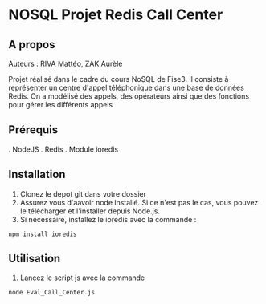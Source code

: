 # NOSQL Projet Redis Call Center

## A propos

Auteurs : RIVA Mattéo, ZAK Aurèle

Projet réalisé dans le cadre du cours NoSQL de Fise3. Il consiste à représenter un centre d'appel téléphonique dans une base de données Redis. On a modélisé des appels, des opérateurs ainsi que des fonctions pour gérer les différents appels

## Prérequis

. NodeJS
. Redis 
. Module ioredis

## Installation

1. Clonez le depot git dans votre dossier 
2. Assurez vous d'aavoir node installé. Si ce n'est pas le cas, vous pouvez le télécharger et l'installer depuis Node.js.
3. Si nécessaire, installez le ioredis avec la commande : 
```
npm install ioredis
```

## Utilisation 

1. Lancez le script js avec la commande
```
node Eval_Call_Center.js
```

